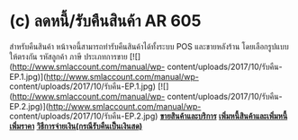 # (c)    ลดหนี้/รับคืนสินค้า AR  605

สำหรับคืนสินค้า หน้าจอนี้สามารถทำรับคืนสินค้าได้ทั้งระบบ POS และขายหลังร้าน
โดยเลือกรูปแบบให้ตรงกัน รหัสลูกค้า ภาษี ประเภทการขาย
[![](http://www.smlaccount.com/manual/wp-
content/uploads/2017/10/รับคืน-EP.1.jpg)](http://www.smlaccount.com/manual/wp-
content/uploads/2017/10/รับคืน-EP.1.jpg)
[![](http://www.smlaccount.com/manual/wp-
content/uploads/2017/10/รับคืน-EP.2.jpg)](http://www.smlaccount.com/manual/wp-
content/uploads/2017/10/รับคืน-EP.2.jpg)
[**ขายสินค้าและบริการ**](http://www.smlaccount.com/manual/?page_id=593)
[**เพิ่มหนี้สินค้าและเพิ่มหนี้เพิ่มราคา**](http://www.smlaccount.com/manual/?page_id=601)
[**วิธีการจ่ายเงิน(กรณีรับคืนเป็นเงินสด)**](http://www.smlaccount.com/manual/?page_id=369)  

